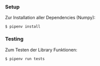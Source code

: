 ### Setup

Zur Installation aller Dependencies (Numpy):
```
$ pipenv install
```

### Testing

Zum Testen der Library Funktionen:

```sh
$ pipenv run tests
```
